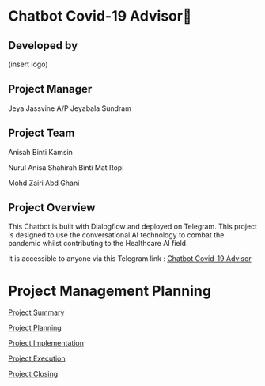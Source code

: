  # Chatbot Covid-19 Advisor🦠

## Developed by 

(insert logo)

## Project Manager
Jeya Jassvine A/P Jeyabala Sundram

## Project Team
Anisah Binti Kamsin

Nurul Anisa Shahirah Binti Mat Ropi 

Mohd Zairi Abd Ghani

## Project Overview

This Chatbot is built with Dialogflow and deployed on Telegram. This project is designed to use the conversational AI technology to combat the pandemic whilst contributing to 
the Healthcare AI field.

It is accessible to anyone via this Telegram link : [Chatbot Covid-19 Advisor](https://web.telegram.org/z/#2114253556)

# Project Management Planning

[Project Summary]()

[Project Planning]()

[Project Implementation]()

[Project Execution]()

[Project Closing]()
